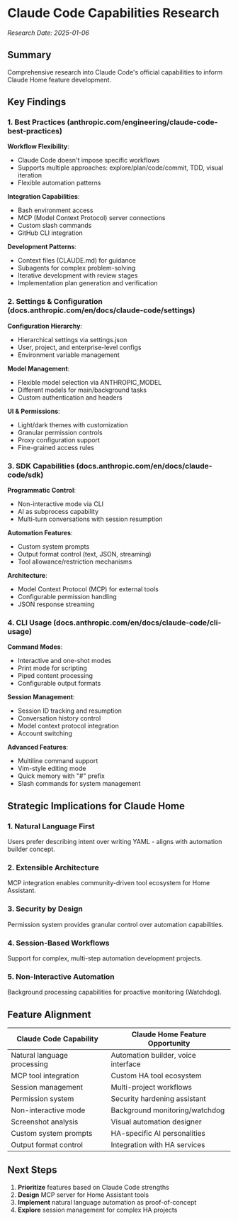 # Claude Code Capabilities Research

*Research Date: 2025-01-06*

## Summary

Comprehensive research into Claude Code's official capabilities to inform Claude Home feature development.

## Key Findings

### 1. Best Practices (anthropic.com/engineering/claude-code-best-practices)

**Workflow Flexibility**:
- Claude Code doesn't impose specific workflows
- Supports multiple approaches: explore/plan/code/commit, TDD, visual iteration
- Flexible automation patterns

**Integration Capabilities**:
- Bash environment access
- MCP (Model Context Protocol) server connections
- Custom slash commands  
- GitHub CLI integration

**Development Patterns**:
- Context files (CLAUDE.md) for guidance
- Subagents for complex problem-solving
- Iterative development with review stages
- Implementation plan generation and verification

### 2. Settings & Configuration (docs.anthropic.com/en/docs/claude-code/settings)

**Configuration Hierarchy**:
- Hierarchical settings via settings.json
- User, project, and enterprise-level configs
- Environment variable management

**Model Management**:
- Flexible model selection via ANTHROPIC_MODEL
- Different models for main/background tasks
- Custom authentication and headers

**UI & Permissions**:
- Light/dark themes with customization
- Granular permission controls
- Proxy configuration support
- Fine-grained access rules

### 3. SDK Capabilities (docs.anthropic.com/en/docs/claude-code/sdk)

**Programmatic Control**:
- Non-interactive mode via CLI
- AI as subprocess capability
- Multi-turn conversations with session resumption

**Automation Features**:
- Custom system prompts
- Output format control (text, JSON, streaming)
- Tool allowance/restriction mechanisms

**Architecture**:
- Model Context Protocol (MCP) for external tools
- Configurable permission handling
- JSON response streaming

### 4. CLI Usage (docs.anthropic.com/en/docs/claude-code/cli-usage)

**Command Modes**:
- Interactive and one-shot modes
- Print mode for scripting
- Piped content processing
- Configurable output formats

**Session Management**:
- Session ID tracking and resumption
- Conversation history control
- Model context protocol integration
- Account switching

**Advanced Features**:
- Multiline command support
- Vim-style editing mode
- Quick memory with "#" prefix
- Slash commands for system management

## Strategic Implications for Claude Home

### 1. Natural Language First
Users prefer describing intent over writing YAML - aligns with automation builder concept.

### 2. Extensible Architecture  
MCP integration enables community-driven tool ecosystem for Home Assistant.

### 3. Security by Design
Permission system provides granular control over automation capabilities.

### 4. Session-Based Workflows
Support for complex, multi-step automation development projects.

### 5. Non-Interactive Automation
Background processing capabilities for proactive monitoring (Watchdog).

## Feature Alignment

| Claude Code Capability | Claude Home Feature Opportunity |
|------------------------|----------------------------------|
| Natural language processing | Automation builder, voice interface |
| MCP tool integration | Custom HA tool ecosystem |
| Session management | Multi-project workflows |
| Permission system | Security hardening assistant |
| Non-interactive mode | Background monitoring/watchdog |
| Screenshot analysis | Visual automation designer |
| Custom system prompts | HA-specific AI personalities |
| Output format control | Integration with HA services |

## Next Steps

1. **Prioritize** features based on Claude Code strengths
2. **Design** MCP server for Home Assistant tools
3. **Implement** natural language automation as proof-of-concept
4. **Explore** session management for complex HA projects